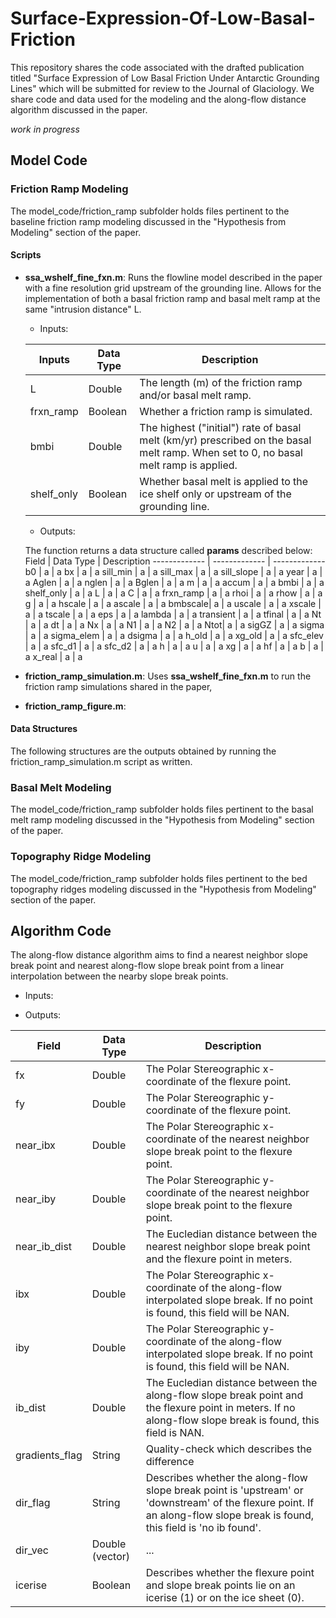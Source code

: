# Surface-Expression-Of-Low-Basal-Friction
This repository shares the code associated with the drafted publication titled "Surface Expression of Low Basal Friction Under Antarctic Grounding Lines" which will be submitted for review to the Journal of Glaciology. We share code and data used for the modeling and the along-flow distance algorithm discussed in the paper.

*work in progress*


## Model Code
### Friction Ramp Modeling
The model_code/friction_ramp subfolder holds files pertinent to the baseline friction ramp modeling discussed in the "Hypothesis from Modeling" section of the paper.
#### Scripts
- **ssa_wshelf_fine_fxn.m**: Runs the flowline model described in the paper with a fine resolution grid upstream of the grounding line. Allows for the implementation of both a basal friction ramp and basal melt ramp at the same "intrusion distance" L.
  	- Inputs:
  
	Inputs  |  Data Type  |  Description
	------------- | -------------  |  -------------
	L  |  Double  | The length (m) of the friction ramp and/or basal melt ramp.
	frxn_ramp  |  Boolean |  Whether a friction ramp is simulated.
	bmbi  |  Double  | The highest ("initial") rate of basal melt (km/yr) prescribed on the basal melt ramp. When set to 0, no basal melt ramp is applied.
	shelf_only  |  Boolean  | Whether basal melt is applied to the ice shelf only or upstream of the grounding line.

	- Outputs:
   
	The function returns a data structure called **params** described below:
	Field  |  Data Type  |  Description
	------------- | -------------  |  -------------
	b0	|  a	| a
	bx	|  a	| a
	sill_min	|  a	| a
	sill_max	|  a	| a
	sill_slope	|  a	| a
	year	|  a	| a
	Aglen	|  a	| a
	nglen	|  a	| a
	Bglen	|  a	| a
	m	|  a	| a
	accum	|  a	| a
	bmbi	|  a	| a
	shelf_only	|  a	| a
	L	|  a	| a
	C	|  a	| a
	frxn_ramp	|  a	| a
	rhoi	|  a	| a
	rhow	|  a	| a
	g	|  a	| a
	hscale	|  a	| a
	ascale	|  a	| a
	bmbscale|  a	| a
	uscale	|  a	| a
	xscale	|  a	| a
	tscale	|  a	| a
	eps	|  a	| a
	lambda	|  a	| a
	transient	|  a	| a
	tfinal	|  a	| a
	Nt	|  a	| a
	dt	|  a	| a
	Nx	|  a	| a
	N1	|  a	| a
	N2	|  a	| a
	Ntot|  a	| a
	sigGZ	|  a	| a
	sigma	|  a	| a
	sigma_elem |  a	| a
	dsigma	|  a	| a
	h_old	|  a	| a
	xg_old	|  a	| a
	sfc_elev	|  a	| a
	sfc_d1	|  a	| a
	sfc_d2	|  a	| a
	h	|  a	| a
	u	|  a	| a
	xg	|  a	| a
	hf	|  a	| a
	b	|  a	| a
	x_real	|  a	| a

- **friction_ramp_simulation.m**: Uses **ssa_wshelf_fine_fxn.m** to run the friction ramp simulations shared in the paper,
- **friction_ramp_figure.m**:	


#### Data Structures
The following structures are the outputs obtained by running the friction_ramp_simulation.m script as written.


### Basal Melt Modeling
The model_code/friction_ramp subfolder holds files pertinent to the basal melt ramp modeling discussed in the "Hypothesis from Modeling" section of the paper.

### Topography Ridge Modeling
The model_code/friction_ramp subfolder holds files pertinent to the bed topography ridges modeling discussed in the "Hypothesis from Modeling" section of the paper.

## Algorithm Code
The along-flow distance algorithm aims to find a nearest neighbor slope break point and nearest along-flow slope break point from a linear interpolation between the nearby slope break points. 

- Inputs:

- Outputs:

Field  |  Data Type  |  Description
------------- | -------------  |  -------------
fx	|  Double	|	The Polar Stereographic x-coordinate of the flexure point.
fy	|  Double	|	The Polar Stereographic y-coordinate of the flexure point.
near_ibx	|  Double	|	The Polar Stereographic x-coordinate of the nearest neighbor slope break point to the flexure point.
near_iby	|  Double	|	The Polar Stereographic y-coordinate of the nearest neighbor slope break point to the flexure point.
near_ib_dist	|  Double	|	The Eucledian distance between the nearest neighbor slope break point and the flexure point in meters.
ibx	|  Double	|	The Polar Stereographic x-coordinate of the along-flow interpolated slope break. If no point is found, this field will be NAN.
iby	|  Double	|	The Polar Stereographic y-coordinate of the along-flow interpolated slope break. If no point is found, this field will be NAN.
ib_dist	|  Double	|	The Eucledian distance between the along-flow slope break point and the flexure point in meters. If no along-flow slope break is found, this field is NAN.
gradients_flag	|  String	|	Quality-check which describes the difference 
dir_flag	|  String	|	Describes whether the along-flow slope break point is 'upstream' or 'downstream' of the flexure point. If an along-flow slope break is found, this field is 'no ib found'.
dir_vec		|  Double (vector)	|	...
icerise	|  Boolean	|	Describes whether the flexure point and slope break points lie on an icerise (1) or on the ice sheet (0).
